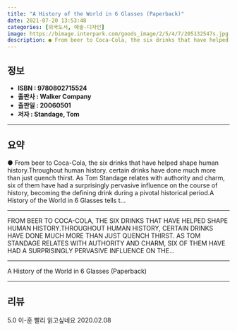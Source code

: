 ```yaml
---
title: "A History of the World in 6 Glasses (Paperback)"
date: 2021-07-20 13:53:48
categories: [외국도서, 예술-디자인]
image: https://bimage.interpark.com/goods_image/2/5/4/7/205132547s.jpg
description: ● From beer to Coca-Cola, the six drinks that have helped shape human history.Throughout human history. certain drinks have done much more than just quench thi
---
```


## **정보**

- **ISBN : 9780802715524**
- **출판사 : Walker   Company**
- **출판일 : 20060501**
- **저자 : Standage, Tom**

------



## **요약**

●  From beer to Coca-Cola, the six drinks that have helped shape human history.Throughout human history. certain drinks have done much more than just quench thirst. As Tom Standage relates with authority and charm, six of them have had a surprisingly pervasive influence on the course of history, becoming the defining drink during a pivotal historical period.A History of the World in 6 Glasses tells t...

------

FROM BEER TO COCA-COLA, THE SIX DRINKS THAT HAVE HELPED SHAPE HUMAN HISTORY.THROUGHOUT HUMAN HISTORY, CERTAIN DRINKS HAVE DONE MUCH MORE THAN JUST QUENCH THIRST. AS TOM STANDAGE RELATES WITH AUTHORITY AND CHARM, SIX OF THEM HAVE HAD A SURPRISINGLY PERVASIVE INFLUENCE ON THE... 

------


A History of the World in 6 Glasses (Paperback) 

------


## **리뷰** 

5.0 이-훈 빨리 읽고싶네요 2020.02.08 <br/>